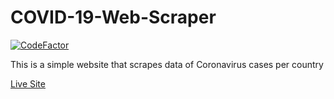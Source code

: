 # COVID-19-Web-Scraper

[![CodeFactor](https://www.codefactor.io/repository/github/matthewkayne/covid-19-web-scraper/badge)](https://www.codefactor.io/repository/github/matthewkayne/covid-19-web-scraper)

This is a simple website that scrapes data of Coronavirus cases per country

[Live Site](https://covid-19-web-scraper.herokuapp.com)
